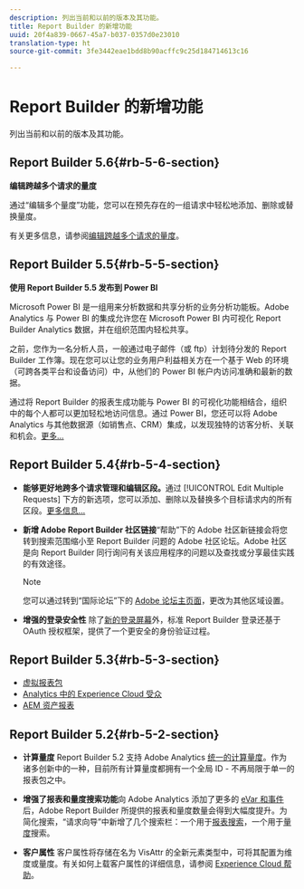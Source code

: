 ```yaml
---
description: 列出当前和以前的版本及其功能。
title: Report Builder 的新增功能
uuid: 20f4a839-0667-45a7-b037-0357d0e23010
translation-type: ht
source-git-commit: 3fe3442eae1bdd8b90acffc9c25d184714613c16

---
```



# Report Builder 的新增功能

列出当前和以前的版本及其功能。

## Report Builder 5.6{#rb-5-6-section}

**编辑跨越多个请求的量度**

通过“编辑多个量度”功能，您可以在预先存在的一组请求中轻松地添加、删除或替换量度。

有关更多信息，请参阅[编辑跨越多个请求的量度](/help/analyze/report-builder/manage-requests/edit-multiple-metrics.md)。

## Report Builder 5.5{#rb-5-5-section}

**使用 Report Builder 5.5 发布到 Power BI**

Microsoft Power BI 是一组用来分析数据和共享分析的业务分析功能板。Adobe Analytics 与 Power BI 的集成允许您在 Microsoft Power BI 内可视化 Report Builder Analytics 数据，并在组织范围内轻松共享。

之前，您作为一名分析人员，一般通过电子邮件（或 ftp）计划待分发的 Report Builder 工作簿。现在您可以让您的业务用户利益相关方在一个基于 Web 的环境（可跨各类平台和设备访问）中，从他们的 Power BI 帐户内访问准确和最新的数据。

通过将 Report Builder 的报表生成功能与 Power BI 的可视化功能相结合，组织中的每个人都可以更加轻松地访问信息。通过 Power BI，您还可以将 Adobe Analytics 与其他数据源（如销售点、CRM）集成，以发现独特的访客分析、关联和机会。[更多...](/help/analyze/report-builder/c-publish-power-bi/power-bi.md)

## Report Builder 5.4{#rb-5-4-section}

* **能够更好地跨多个请求管理和编辑区段。**&#x200B;通过 [!UICONTROL Edit Multiple Requests] 下方的新选项，您可以添加、删除以及替换多个目标请求内的所有区段。[更多信息...](/help/analyze/report-builder/data-requests/segmentation.md#section_C3D63FCBE1A94369A319243313B03C93)

* **新增 Adobe Report Builder 社区链接**“帮助”下的 Adobe 社区新链接会将您转到搜索范围缩小至 Report Builder 问题的 Adobe 社区论坛。Adobe 社区是向 Report Builder 同行询问有关该应用程序的问题以及查找或分享最佳实践的有效途径。

   >[!NOTE]
   >
   >您可以通过转到“国际论坛”下的 [Adobe 论坛主页面](https://forums.adobe.com/welcome)，更改为其他区域设置。

* **增强的登录安全性** 除了[新的登录屏幕](/help/analyze/report-builder/setup/login.md)外，标准 Report Builder 登录还基于 OAuth 授权框架，提供了一个更安全的身份验证过程。

## Report Builder 5.3{#rb-5-3-section}

* [虚拟报表包](https://docs.adobe.com/help/zh-Hans/analytics/components/virtual-report-suites/vrs-about.html)
* [Analytics 中的 Experience Cloud 受众](https://docs.adobe.com/content/help/zh-Hans/core-services/interface/audiences/audience-library.html)
* [AEM 资产报表](https://docs.adobe.com/content/help/zh-Hans/analytics/integration/aem-assets-reporting.html)

## Report Builder 5.2{#rb-5-2-section}

* **计算量度** Report Builder 5.2 支持 Adobe Analytics [统一的计算量度](/help/analyze/report-builder/layout/c-metrics-dimensions/calculated-metrics.md)。作为诸多创新中的一种，目前所有计算量度都拥有一个全局 ID - 不再局限于单一的报表包之中。

* **增强了报表和量度搜索功能**&#x200B;向 Adobe Analytics 添加了更多的 [eVar 和事件](https://docs.adobe.com/content/help/zh-Hans/analytics/implementation/vars/page-vars/events/event-serialization.html)后，Adobe Report Builder 所提供的报表和量度数量会得到大幅度提升。为简化搜索，“请求向导”中新增了几个搜索栏：一个用于[报表搜索](/help/analyze/report-builder/data-requests/c-report-types/select-report-types.md)，一个用于[量度](/help/analyze/report-builder/layout/c-metrics-dimensions/t-add-metrics-and-dimensions.md)搜索。

* **客户属性** 客户属性将存储在名为 VisAttr 的全新元素类型中，可将其配置为维度或量度。有关如何上载客户属性的详细信息，请参阅 [Experience Cloud 帮助](https://docs.adobe.com/content/help/zh-Hans/core-services/interface/customer-attributes/attributes.html)。


